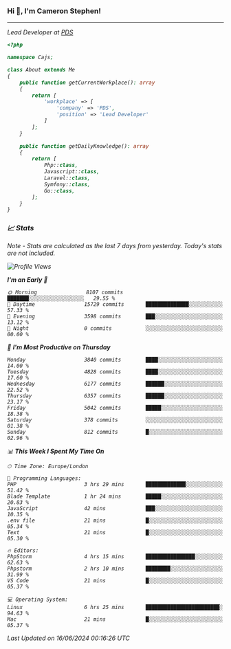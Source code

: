 ### Hi 👋, I'm Cameron Stephen!
<hr>
<p><em>Lead Developer at <a href="https://prindatasolutions.co.uk">PDS</a></p>


```php
<?php

namespace Cajs;

class About extends Me
{
    public function getCurrentWorkplace(): array
    {
        return [
            'workplace' => [
                'company' => 'PDS',
                'position' => 'Lead Developer'
            ]
        ];
    }

    public function getDailyKnowledge(): array
    {
        return [
            Php::class,
            Javascript::class,
            Laravel::class,
            Symfony::class,
            Go::class,
        ];
    }
}
```

### 📈 Stats
<p><em>Note - Stats are calculated as the last 7 days from yesterday. Today's stats are not included.</em></p>


<!--START_SECTION:waka-->
![Profile Views](http://img.shields.io/badge/Profile%20Views-0-blue)

**I'm an Early 🐤** 

```text
🌞 Morning                8107 commits        ███████░░░░░░░░░░░░░░░░░░   29.55 % 
🌆 Daytime                15729 commits       ██████████████░░░░░░░░░░░   57.33 % 
🌃 Evening                3598 commits        ███░░░░░░░░░░░░░░░░░░░░░░   13.12 % 
🌙 Night                  0 commits           ░░░░░░░░░░░░░░░░░░░░░░░░░   00.00 % 
```
📅 **I'm Most Productive on Thursday** 

```text
Monday                   3840 commits        ████░░░░░░░░░░░░░░░░░░░░░   14.00 % 
Tuesday                  4828 commits        ████░░░░░░░░░░░░░░░░░░░░░   17.60 % 
Wednesday                6177 commits        ██████░░░░░░░░░░░░░░░░░░░   22.52 % 
Thursday                 6357 commits        ██████░░░░░░░░░░░░░░░░░░░   23.17 % 
Friday                   5042 commits        █████░░░░░░░░░░░░░░░░░░░░   18.38 % 
Saturday                 378 commits         ░░░░░░░░░░░░░░░░░░░░░░░░░   01.38 % 
Sunday                   812 commits         █░░░░░░░░░░░░░░░░░░░░░░░░   02.96 % 
```


📊 **This Week I Spent My Time On** 

```text
🕑︎ Time Zone: Europe/London

💬 Programming Languages: 
PHP                      3 hrs 29 mins       █████████████░░░░░░░░░░░░   51.42 % 
Blade Template           1 hr 24 mins        █████░░░░░░░░░░░░░░░░░░░░   20.83 % 
JavaScript               42 mins             ███░░░░░░░░░░░░░░░░░░░░░░   10.35 % 
.env file                21 mins             █░░░░░░░░░░░░░░░░░░░░░░░░   05.34 % 
Text                     21 mins             █░░░░░░░░░░░░░░░░░░░░░░░░   05.30 % 

🔥 Editors: 
PhpStorm                 4 hrs 15 mins       ████████████████░░░░░░░░░   62.63 % 
Phpstorm                 2 hrs 10 mins       ████████░░░░░░░░░░░░░░░░░   31.99 % 
VS Code                  21 mins             █░░░░░░░░░░░░░░░░░░░░░░░░   05.37 % 

💻 Operating System: 
Linux                    6 hrs 25 mins       ████████████████████████░   94.63 % 
Mac                      21 mins             █░░░░░░░░░░░░░░░░░░░░░░░░   05.37 % 
```


 Last Updated on 16/06/2024 00:16:26 UTC
<!--END_SECTION:waka-->
